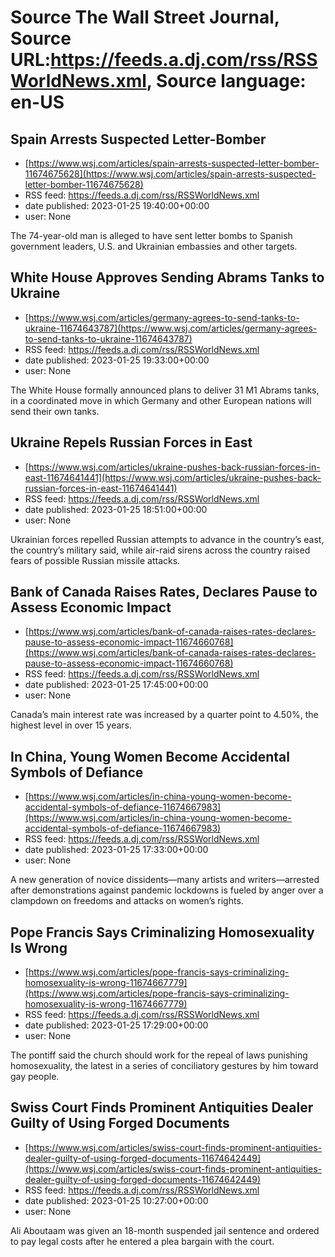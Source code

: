 # Source The Wall Street Journal, Source URL:https://feeds.a.dj.com/rss/RSSWorldNews.xml, Source language: en-US

## Spain Arrests Suspected Letter-Bomber
 - [https://www.wsj.com/articles/spain-arrests-suspected-letter-bomber-11674675628](https://www.wsj.com/articles/spain-arrests-suspected-letter-bomber-11674675628)
 - RSS feed: https://feeds.a.dj.com/rss/RSSWorldNews.xml
 - date published: 2023-01-25 19:40:00+00:00
 - user: None

The 74-year-old man is alleged to have sent letter bombs to Spanish government leaders, U.S. and Ukrainian embassies and other targets.

## White House Approves Sending Abrams Tanks to Ukraine
 - [https://www.wsj.com/articles/germany-agrees-to-send-tanks-to-ukraine-11674643787](https://www.wsj.com/articles/germany-agrees-to-send-tanks-to-ukraine-11674643787)
 - RSS feed: https://feeds.a.dj.com/rss/RSSWorldNews.xml
 - date published: 2023-01-25 19:33:00+00:00
 - user: None

The White House formally announced plans to deliver 31 M1 Abrams tanks, in a coordinated move in which Germany and other European nations will send their own tanks.

## Ukraine Repels Russian Forces in East
 - [https://www.wsj.com/articles/ukraine-pushes-back-russian-forces-in-east-11674641441](https://www.wsj.com/articles/ukraine-pushes-back-russian-forces-in-east-11674641441)
 - RSS feed: https://feeds.a.dj.com/rss/RSSWorldNews.xml
 - date published: 2023-01-25 18:51:00+00:00
 - user: None

Ukrainian forces repelled Russian attempts to advance in the country’s east, the country’s military said, while air-raid sirens across the country raised fears of possible Russian missile attacks.

## Bank of Canada Raises Rates, Declares Pause to Assess Economic Impact
 - [https://www.wsj.com/articles/bank-of-canada-raises-rates-declares-pause-to-assess-economic-impact-11674660768](https://www.wsj.com/articles/bank-of-canada-raises-rates-declares-pause-to-assess-economic-impact-11674660768)
 - RSS feed: https://feeds.a.dj.com/rss/RSSWorldNews.xml
 - date published: 2023-01-25 17:45:00+00:00
 - user: None

Canada’s main interest rate was increased by a quarter point to 4.50%, the highest level in over 15 years.

## In China, Young Women Become Accidental Symbols of Defiance
 - [https://www.wsj.com/articles/in-china-young-women-become-accidental-symbols-of-defiance-11674667983](https://www.wsj.com/articles/in-china-young-women-become-accidental-symbols-of-defiance-11674667983)
 - RSS feed: https://feeds.a.dj.com/rss/RSSWorldNews.xml
 - date published: 2023-01-25 17:33:00+00:00
 - user: None

A new generation of novice dissidents—many artists and writers—arrested after demonstrations against pandemic lockdowns is fueled by anger over a clampdown on freedoms and attacks on women’s rights.

## Pope Francis Says Criminalizing Homosexuality Is Wrong
 - [https://www.wsj.com/articles/pope-francis-says-criminalizing-homosexuality-is-wrong-11674667779](https://www.wsj.com/articles/pope-francis-says-criminalizing-homosexuality-is-wrong-11674667779)
 - RSS feed: https://feeds.a.dj.com/rss/RSSWorldNews.xml
 - date published: 2023-01-25 17:29:00+00:00
 - user: None

The pontiff said the church should work for the repeal of laws punishing homosexuality, the latest in a series of conciliatory gestures by him toward gay people.

## Swiss Court Finds Prominent Antiquities Dealer Guilty of Using Forged Documents
 - [https://www.wsj.com/articles/swiss-court-finds-prominent-antiquities-dealer-guilty-of-using-forged-documents-11674642449](https://www.wsj.com/articles/swiss-court-finds-prominent-antiquities-dealer-guilty-of-using-forged-documents-11674642449)
 - RSS feed: https://feeds.a.dj.com/rss/RSSWorldNews.xml
 - date published: 2023-01-25 10:27:00+00:00
 - user: None

Ali Aboutaam was given an 18-month suspended jail sentence and ordered to pay legal costs after he entered a plea bargain with the court.
